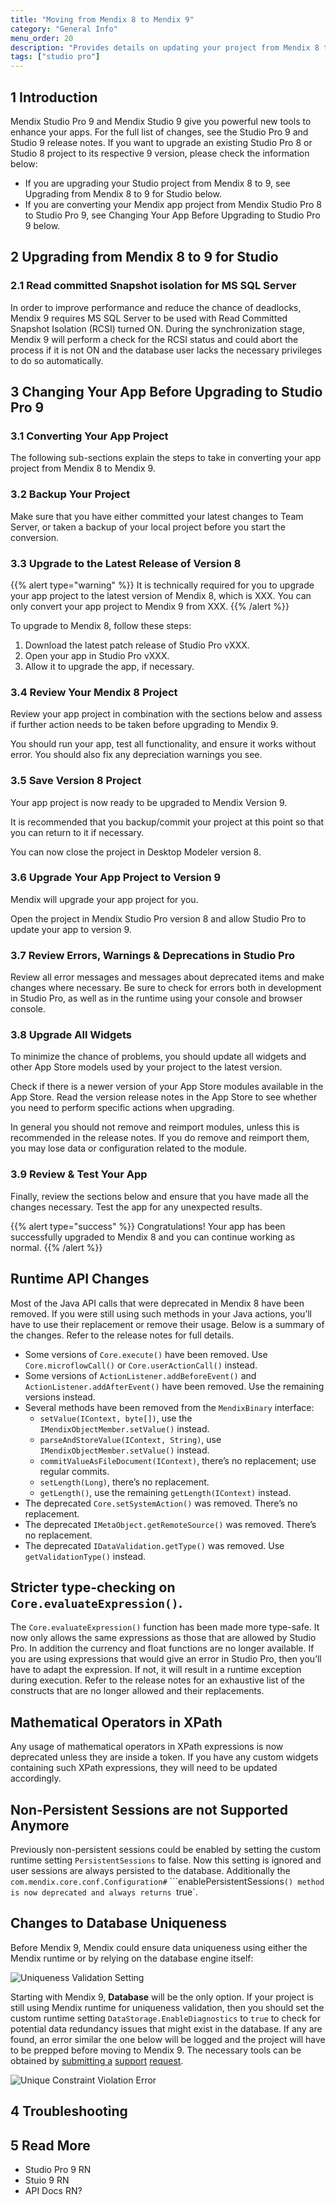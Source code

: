 ```yaml
---
title: "Moving from Mendix 8 to Mendix 9"
category: "General Info"
menu_order: 20
description: "Provides details on updating your project from Mendix 8 to Mendix 9, including sections on converting your project and deprecated features."
tags: ["studio pro"]
---
```


## 1 Introduction

Mendix Studio Pro 9 and Mendix Studio 9 give you powerful new tools to enhance your apps. For the full list of changes, see the Studio Pro 9 and Studio 9 release notes. If you want to upgrade an existing Studio Pro 8 or Studio 8 project to its respective 9 version, please check the information below:

* If you are upgrading your Studio project from Mendix 8 to 9, see Upgrading from Mendix 8 to 9 for Studio below.
* If you are converting your Mendix app project from Mendix Studio Pro 8 to Studio Pro 9, see Changing Your App Before Upgrading to Studio Pro 9 below.

## 2 Upgrading from Mendix 8 to 9 for Studio

### 2.1 Read committed Snapshot isolation for MS SQL Server

In order to improve performance and reduce the chance of deadlocks, Mendix 9 requires MS SQL Server to be used with Read Committed Snapshot Isolation (RCSI) turned ON. During the synchronization stage, Mendix 9 will perform a check for the RCSI status and could abort the process if it is not ON and the database user lacks the necessary privileges to do so automatically.

## 3 Changing Your App Before Upgrading to Studio Pro 9

### 3.1 Converting Your App Project

The following sub-sections explain the steps to take in converting your app project from Mendix 8 to Mendix 9.

### 3.2 Backup Your Project

Make sure that you have either committed your latest changes to Team Server, or taken a backup of your local project before you start the conversion.

### 3.3 Upgrade to the Latest Release of Version 8

{{% alert type="warning" %}}
It is technically required for you to upgrade your app project to the latest version of Mendix 8, which is XXX. You can only convert your app project to Mendix 9 from XXX.
{{% /alert %}}

To upgrade to Mendix 8, follow these steps:

1. Download the latest patch release of Studio Pro vXXX.
1. Open your app in Studio Pro vXXX.
1. Allow it to upgrade the app, if necessary.

### 3.4 Review Your Mendix 8 Project

Review your app project in combination with the sections below and assess if further action needs to be taken before upgrading to Mendix 9. 

You should run your app, test all functionality, and ensure it works without error. You should also fix any depreciation warnings you see.

### 3.5 Save Version 8 Project

Your app project is now ready to be upgraded to Mendix Version 9.

It is recommended that you backup/commit your project at this point so that you can return to it if necessary.

You can now close the project in Desktop Modeler version 8.

### 3.6 Upgrade Your App Project to Version 9

Mendix will upgrade your app project for you.

Open the project in Mendix Studio Pro version 8 and allow Studio Pro to update your app to version 9.

### 3.7 Review Errors, Warnings & Deprecations in Studio Pro

Review all error messages and messages about deprecated items and make changes where necessary. Be sure to check for errors both in development in Studio Pro, as well as in the runtime using your console and browser console.

### 3.8 Upgrade All Widgets

To minimize the chance of problems, you should update all widgets and other App Store models used by your project to the latest version.

Check if there is a newer version of your App Store modules available in the App Store. Read the version release notes in the App Store to see whether you need to perform specific actions when upgrading.

In general you should not remove and reimport modules, unless this is recommended in the release notes. If you do remove and reimport them, you may lose data or configuration related to the module.

### 3.9 Review & Test Your App

Finally, review the sections below and ensure that you have made all the changes necessary. Test the app for any unexpected results.

{{% alert type="success" %}}
Congratulations! Your app has been successfully upgraded to Mendix 8 and you can continue working as normal.
{{% /alert %}}

## Runtime API Changes

Most of the Java API calls that were deprecated in Mendix 8 have been removed. If you were still using such methods in your Java actions, you’ll have to use their replacement or remove their usage. Below is a summary of the changes. Refer to the release notes for full details.

- Some versions of `Core.execute()` have been removed. Use `Core.microflowCall()` or `Core.userActionCall()` instead.
- Some versions of `ActionListener.addBeforeEvent()` and `ActionListener.addAfterEvent()` have been removed. Use the remaining versions instead.
- Several methods have been removed from the `MendixBinary` interface:
    - `setValue(IContext, byte[])`, use the `IMendixObjectMember.setValue()` instead.
    - `parseAndStoreValue(IContext, String)`, use `IMendixObjectMember.setValue()` instead.
    - `commitValueAsFileDocument(IContext)`, there’s no replacement; use regular commits.
    - `setLength(Long)`, there’s no replacement.
    - `getLength()`, use the remaining `getLength(IContext)` instead.
- The deprecated `Core.setSystemAction()` was removed. There’s no replacement.
- The deprecated `IMetaObject.getRemoteSource()` was removed. There’s no replacement.
- The deprecated `IDataValidation.getType()` was removed. Use `getValidationType()` instead.
## Stricter type-checking on `Core.evaluateExpression()`.

The `Core.evaluateExpression()` function has been made more type-safe. It now only allows the same expressions as those that are allowed by Studio Pro. In addition the currency and float functions are no longer available. If you are using expressions that would give an error in Studio Pro, then you’ll have to adapt the expression. If not, it will result in a runtime exception during execution. Refer to the release notes for an exhaustive list of the constructs that are no longer allowed and their replacements.

## Mathematical Operators in XPath

Any usage of mathematical operators in XPath expressions is now deprecated unless they are inside a token. If you have any custom widgets containing such XPath expressions, they will need to be updated accordingly.

## Non-Persistent Sessions are not Supported Anymore

Previously non-persistent sessions could be enabled by setting the custom runtime setting `PersistentSessions` to false. Now this setting is ignored and user sessions are always persisted to the database. Additionally the `com.mendix.core.conf.Configuration#` ```enablePersistentSessions`() method is now deprecated and always returns `true`.

## Changes to Database Uniqueness

Before Mendix 9, Mendix could ensure data uniqueness using either the Mendix runtime or by relying on the database engine itself:

![Uniqueness Validation Setting](https://paper-attachments.dropbox.com/s_0AB3B0F9C9C07A910D33534B498F0B0DAD7344EF6A3CFCE0384BE92C935C1B05_1607685916901_image.png)

Starting with Mendix 9, **Database** will be the only option. If your project is still using Mendix runtime for uniqueness validation, then you should set the custom runtime setting `DataStorage.EnableDiagnostics` to `true`  to check for potential data redundancy issues that might exist in the database. If any are found, an error similar the one below will be logged and the project will have to be prepped before moving to Mendix 9. The necessary tools can be obtained by [submitting a](https://docs.mendix.com/developerportal/support/submit-support-request) [support](https://docs.mendix.com/developerportal/support/submit-support-request) [request](https://docs.mendix.com/developerportal/support/submit-support-request).

![Unique Constraint Violation Error](https://docs.mendix.com/refguide/attachments/datastorage/startup-error-assoc.png)

## 4 Troubleshooting

## 5 Read More

* Studio Pro 9 RN
* Stuio 9 RN
* API Docs RN?